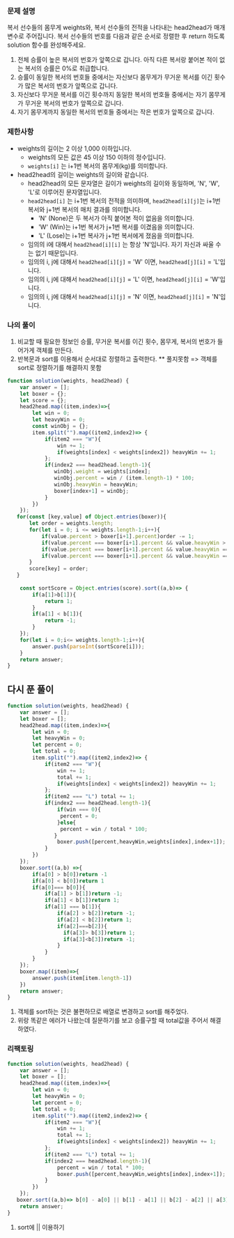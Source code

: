 ### 문제 설명
복서 선수들의 몸무게 weights와, 복서 선수들의 전적을 나타내는 head2head가 매개변수로 주어집니다. 복서 선수들의 번호를 다음과 같은 순서로 정렬한 후 return 하도록 solution 함수를 완성해주세요.

1. 전체 승률이 높은 복서의 번호가 앞쪽으로 갑니다. 아직 다른 복서랑 붙어본 적이 없는 복서의 승률은 0%로 취급합니다.
2. 승률이 동일한 복서의 번호들 중에서는 자신보다 몸무게가 무거운 복서를 이긴 횟수가 많은 복서의 번호가 앞쪽으로 갑니다.
3. 자신보다 무거운 복서를 이긴 횟수까지 동일한 복서의 번호들 중에서는 자기 몸무게가 무거운 복서의 번호가 앞쪽으로 갑니다.
4. 자기 몸무게까지 동일한 복서의 번호들 중에서는 작은 번호가 앞쪽으로 갑니다.
### 제한사항

- weights의 길이는 2 이상 1,000 이하입니다.
    - weights의 모든 값은 45 이상 150 이하의 정수입니다.
    - `weights[i]` 는 i+1번 복서의 몸무게(kg)를 의미합니다.
- head2head의 길이는 weights의 길이와 같습니다.
    - head2head의 모든 문자열은 길이가 weights의 길이와 동일하며, 'N', 'W', 'L'로 이루어진 문자열입니다.
    - `head2head[i]` 는 i+1번 복서의 전적을 의미하며, `head2head[i][j]`는 i+1번 복서와 j+1번 복서의 매치 결과를 의미합니다.
        - 'N' (None)은 두 복서가 아직 붙어본 적이 없음을 의미합니다.
        - 'W' (Win)는 i+1번 복서가 j+1번 복서를 이겼음을 의미합니다.
        - 'L' (Lose)는 i+1번 복사가 j+1번 복서에게 졌음을 의미합니다.
    - 임의의 i에 대해서 `head2head[i][i]` 는 항상 'N'입니다. 자기 자신과 싸울 수는 없기 때문입니다.
    - 임의의 i, j에 대해서 `head2head[i][j]` = 'W' 이면, `head2head[j][i]` = 'L'입니다.
    - 임의의 i, j에 대해서 `head2head[i][j]` = 'L' 이면, `head2head[j][i]` = 'W'입니다.
    - 임의의 i, j에 대해서 `head2head[i][j]` = 'N' 이면, `head2head[j][i]` = 'N'입니다.

### 나의 풀이
1. 비교할 때 필요한 정보인 승률, 무거운 복서를 이긴 횟수, 몸무게, 복서의 번호가 들어가게 객체를 만든다.
2. 반복문과 sort를 이용해서 순서대로 정렬하고 출력한다.
** 풀지못함 => 객체를 sort로 정렬하기를 해결하지 못함
```jsx
function solution(weights, head2head) {
    var answer = [];
    let boxer = {};
    let score = {};
    head2head.map((item,index)=>{
        let win = 0;
        let heavyWin = 0;
        const winObj = {};
        item.split("").map((item2,index2)=> {
            if(item2 === "W"){
                win += 1;
                if(weights[index] < weights[index2]) heavyWin += 1;
            };
            if(index2 === head2head.length-1){
               winObj.weight = weights[index];
               winObj.percent = win / (item.length-1) * 100;
               winObj.heavyWin = heavyWin; 
               boxer[index+1] = winObj;
            }
        })
    });
   for(const [key,value] of Object.entries(boxer)){
       let order = weights.length;
       for(let i = 0; i <= weights.length-1;i++){
           if(value.percent > boxer[i+1].percent)order -= 1;
           if(value.percent === boxer[i+1].percent && value.heavyWin > boxer[i+1].heavyWin)order -= 1; 
           if(value.percent === boxer[i+1].percent && value.heavyWin === boxer[i+1].heavyWin && value.weight > boxer[i+1].weight)order -= 1;
           if(value.percent === boxer[i+1].percent && value.heavyWin === boxer[i+1].heavyWin && value.weight === boxer[i+1].weight && key < i)order -= 1;
       }
       score[key] = order;
   }
    
    const sortScore = Object.entries(score).sort((a,b)=> {
        if(a[1]>b[1]){
            return 1;
        }
        if(a[1] < b[1]){
            return -1;
        }
    });
    for(let i = 0;i<= weights.length-1;i++){
        answer.push(parseInt(sortScore[i]));
    }
    return answer;
}
```
## 다시 푼 풀이
```jsx
function solution(weights, head2head) {
    var answer = [];
    let boxer = [];
    head2head.map((item,index)=>{
        let win = 0;
        let heavyWin = 0;
        let percent = 0;
        let total = 0;
        item.split("").map((item2,index2)=> {
            if(item2 === "W"){
                win += 1;
                total += 1;
                if(weights[index] < weights[index2]) heavyWin += 1;
            };
            if(item2 === "L") total += 1;
            if(index2 === head2head.length-1){
                if(win === 0){
                 percent = 0;
                }else{
                 percent = win / total * 100;
               }
                boxer.push([percent,heavyWin,weights[index],index+1]);
            }
        })
    });
    boxer.sort((a,b) =>{
        if(a[0] > b[0])return -1
        if(a[0] < b[0])return 1
        if(a[0]=== b[0]){
            if(a[1] > b[1])return -1;
            if(a[1] < b[1])return 1;
            if(a[1] === b[1]){
                if(a[2] > b[2])return -1;
                if(a[2] < b[2])return 1;
                if(a[2]===b[2]){
                  if(a[3]> b[3])return 1;
                  if(a[3]<b[3])return -1;
                }
            }
        }
    });
    boxer.map((item)=>{
        answer.push(item[item.length-1])
    })
    return answer;
}
```
1. 객체를 sort하는 것은 불편하므로 배열로 변경하고 sort를 해주었다.
2. 위랑 똑같은 에러가 나왔는데 질문하기를 보고 승률구할 때 total값을 주어서 해결하였다.

### 리팩토링
```jsx
function solution(weights, head2head) {
    var answer = [];
    let boxer = [];
    head2head.map((item,index)=>{
        let win = 0;
        let heavyWin = 0;
        let percent = 0;
        let total = 0;
        item.split("").map((item2,index2)=> {
            if(item2 === "W"){
                win += 1;
                total += 1;
                if(weights[index] < weights[index2]) heavyWin += 1;
            };
            if(item2 === "L") total += 1;
            if(index2 === head2head.length-1){
                percent = win / total * 100;
                boxer.push([percent,heavyWin,weights[index],index+1]);
            }
        })
    });
   boxer.sort((a,b)=> b[0] - a[0] || b[1] - a[1] || b[2] - a[2] || a[3]-b[3]).map(item => answer.push(item[item.length-1]));
    return answer;
}
```
1. sort에 || 이용하기 
